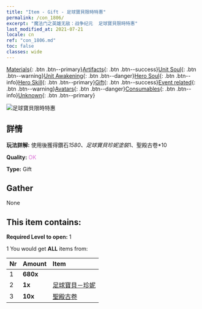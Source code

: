 ```yaml
---
title: "Item - Gift - 足球寶貝限時特惠"
permalink: /con_1806/
excerpt: "魔法门之英雄无敌：战争纪元  足球寶貝限時特惠"
last_modified_at: 2021-07-21
locale: cn
ref: "con_1806.md"
toc: false
classes: wide
---
```

 [Materials](/ItemsCN/){: .btn .btn--primary}[Artifacts](/ItemsCN/Artifacts/){: .btn .btn--success}[Unit Soul](/ItemsCN/UnitSoul/){: .btn .btn--warning}[Unit Awakening](/ItemsCN/UnitAwakening/){: .btn .btn--danger}[Hero Soul](/ItemsCN/HeroSoul/){: .btn .btn--info}[Hero Skill](/ItemsCN/HeroSkill/){: .btn .btn--primary}[Gift](/ItemsCN/Gift/){: .btn .btn--success}[Event related](/ItemsCN/Events/){: .btn .btn--warning}[Avatars](/ItemsCN/Avatars/){: .btn .btn--danger}[Consumables](/ItemsCN/Consumables/){: .btn .btn--info}[Unknown](/ItemsCN/Unknown/){: .btn .btn--primary}

 ![足球寶貝限時特惠](/images/t/i_907100.png)

## 詳情
 **玩法詳解:** 使用後獲得鑽石*1580、足球寶貝珍妮塗裝*1、聖殿古卷*10

 **Quality:** <span style="color: #DA70D6">OK</span>

 **Type:** Gift

## Gather

  None

## This item contains:

 **Required Level to open:** 1

 1 You would get **ALL** items  from:

  | Nr | Amount |     Item    |
  |:---|:-------|:------------|
  | 1 |  **680x** | <i class="fas fa-gem"/> |  | 
  | 2 |  **1x** | [足球寶貝－珍妮](/cn/Items/con_1046/) |  | 
  | 3 |  **10x** | [聖殿古卷](/cn/Items/con_697/) |  | 
